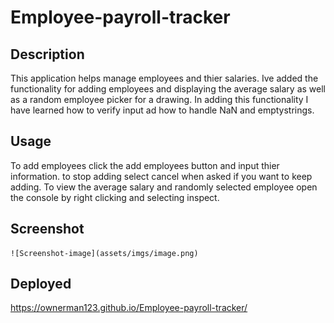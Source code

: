 # Employee-payroll-tracker


## Description
<!-- 
Provide a short description explaining the what, why, and how of your project. Use the following questions as a guide:

- What was your motivation?
- Why did you build this project? (Note: the answer is not "Because it was a homework assignment.")
- What problem does it solve?
- What did you learn? -->

This application helps manage employees and thier salaries. Ive added the functionality for adding employees and displaying the average salary as well as a random employee picker for a drawing. In adding this functionality I have learned how to verify input ad how to handle NaN and emptystrings.




## Usage


To add employees click the add employees button and input thier information. to stop adding select cancel when asked if you want to keep adding.
To view the average salary and randomly selected employee open the console by right clicking and selecting inspect.


## Screenshot
    
    ![Screenshot-image](assets/imgs/image.png)

    

## Deployed

https://ownerman123.github.io/Employee-payroll-tracker/


